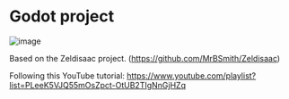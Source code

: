 # Godot project

![image](https://github.com/Franofarion/Godot-2D-ZeldIsaac-Tutorial/assets/23188411/77618d2a-3cb9-4fbb-be3e-ac7659210d94)

Based on the Zeldisaac project. (https://github.com/MrBSmith/Zeldisaac)

Following this YouTube tutorial:
https://www.youtube.com/playlist?list=PLeeK5VJQ55mOsZpct-OtUB2TIgNnGjHZq
